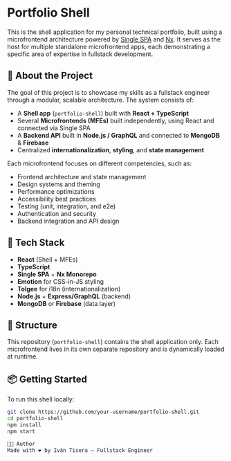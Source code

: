 # Portfolio Shell

This is the shell application for my personal technical portfolio, built using a microfrontend architecture powered by [Single SPA](https://single-spa.js.org/) and [Nx](https://nx.dev/). It serves as the host for multiple standalone microfrontend apps, each demonstrating a specific area of expertise in fullstack development.

## 🧩 About the Project

The goal of this project is to showcase my skills as a fullstack engineer through a modular, scalable architecture. The system consists of:

- A **Shell app** (`portfolio-shell`) built with **React + TypeScript**
- Several **Microfrontends (MFEs)** built independently, using React and connected via Single SPA
- A **Backend API** built in **Node.js / GraphQL** and connected to **MongoDB** & **Firebase**
- Centralized **internationalization**, **styling**, and **state management**

Each microfrontend focuses on different competencies, such as:

- Frontend architecture and state management
- Design systems and theming
- Performance optimizations
- Accessibility best practices
- Testing (unit, integration, and e2e)
- Authentication and security
- Backend integration and API design

## 🚀 Tech Stack

- **React** (Shell + MFEs)
- **TypeScript**
- **Single SPA** + **Nx Monorepo**
- **Emotion** for CSS-in-JS styling
- **Tolgee** for i18n (internationalization)
- **Node.js** + **Express/GraphQL** (backend)
- **MongoDB** or **Firebase** (data layer)

## 📁 Structure

This repository (`portfolio-shell`) contains the shell application only. Each microfrontend lives in its own separate repository and is dynamically loaded at runtime.

## 📦 Getting Started

To run this shell locally:

```bash
git clone https://github.com/your-username/portfolio-shell.git
cd portfolio-shell
npm install
npm start

🧑‍💻 Author
Made with ❤️ by Iván Tisera – Fullstack Engineer
```
